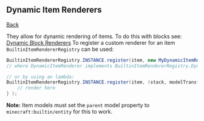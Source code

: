 ## Dynamic Item Renderers
[Back](dynamic.md)

They allow for dynamic rendering of items. To do this with blocks see: [Dynamic Block Renderers](block.md) To register a custom renderer for an item `BuiltinItemRendererRegistry` can be used: 

```java
BuiltinItemRendererRegistry.INSTANCE.register(item, new MyDynamicItemRenderer()); 
// where DynamicItemRenderer implements BuiltinItemRendererRegistry.DynamicItemRenderer

// or by using an lambda:
BuiltinItemRendererRegistry.INSTANCE.register(item, (stack, modelTransformationMode, matrixStack, vertexConsumerProvider, light, overlay) -> {
	// render here
} );
```

**Note:** Item models must set the `parent` model property to `minecraft:builtin/entity` for this to work.
